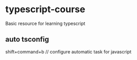 # typescript-course
Basic resource for learning typescript

## auto tsconfig
shift+command+b // configure automatic task for javascript

